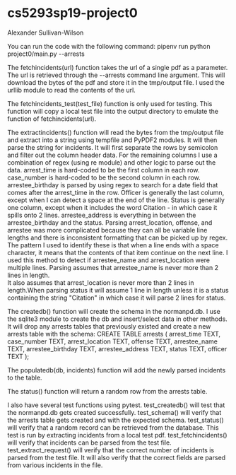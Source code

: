 # cs5293sp19-project0
Alexander Sullivan-Wilson

You can run the code with the following command:
pipenv run python project0/main.py --arrests <url>

The fetchincidents(url) function takes the url of a single pdf as a parameter.  The url is retrieved through the --arrests command line argument.  This will download the bytes of the pdf and store it in the tmp/output file.  I used the urllib module to read the contents of the url.

The fetchincidents_test(test_file) function is only used for testing.  This function will copy a local test file into the output directory to emulate the function of fetchincidents(url).

The extractincidents() function will read the bytes from the tmp/output file and extract into a string using tempfile and PyPDF2 modules.  It will then parse the string for incidents.  It will first separate the rows by semicolon and filter out the column header data.  For the remaining columns I use a combination of regex (using re module) and other logic to parse out the data.
arrest_time is hard-coded to be the first column in each row.  
case_number is hard-coded to be the second column in each row.
arrestee_birthday is parsed by using regex to search for a date field that comes after the arrest_time in the row.
Officer is generally the last column, except when I can detect a space at the end of the line.
Status is generally one column, except when it includes the word Citation - in which case it spills onto 2 lines.
arrestee_address is everything in between the arrestee_birthday and the status.
Parsing arrest_location, offense, and arrestee was more complicated because they can all be variable line lengths and there is inconsistent formatting that can be picked up by regex.  The pattern I used to identify these is that when a line ends with a space character, it means that the contents of that item continue on the next line.  I used this method to detect if arrestee_name and arrest_location were multiple lines.
Parsing assumes that arrestee_name is never more than 2 lines in length.  
It also assumes that arrest_location is never more than 2 lines in length.When parsing status it will assume 1 line in length unless it is a status containing the string "Citation" in which case it will parse 2 lines for status.

The createdb() function will create the schema in the normanpd.db.  I use the sqlite3 module to create the db and insert/select data in other methods.  It will drop any arrests tables that previously existed and create a new arrests table with the schema:
CREATE TABLE arrests (
    arrest_time TEXT,
    case_number TEXT,
    arrest_location TEXT,
    offense TEXT,
    arrestee_name TEXT,
    arrestee_birthday TEXT,
    arrestee_address TEXT,
    status TEXT,
    officer TEXT
);

The populatedb(db, incidents) function will add the newly parsed incidents to the table.

The status() function will return a random row from the arrests table.

I also have several test functions using pytest.
test_createdb() will test that the normanpd.db gets created successfully.
test_schema() will verify that the arrests table gets created and with the expected schema.
test_status() will verify that a random record can be retrieved from the database.  This test is run by extracting incidents from a local test pdf.
test_fetchincidents() will verify that incidents can be parsed from the test file.
test_extract_request() will verify that the correct number of incidents is parsed from the test file.  It will also verify that the correct fields are parsed from various incidents in the file.
